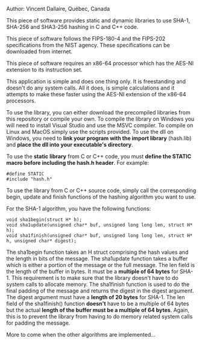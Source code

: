 Author: Vincent Dallaire, Québec, Canada

This piece of software provides static and dynamic libraries to use SHA-1, SHA-256 and SHA3-256 hashing in C and C++ code.

This piece of software follows the FIPS-180-4 and the FIPS-202 specifications from the NIST agency. These specifications can be downloaded from internet.

This piece of software requires an x86-64 processor which has the AES-NI extension to its instruction set.

This application is simple and does one thing only. It is freestanding and doesn't do any system calls. All it does, is simple calculations and it attempts to make these faster using the AES-NI extension of the x86-64 processors.

To use the library, you can either download the precompiled libraries from this repository or compile your own. To compile the library on Windows you will need to install Visual Studio and use the MSVC compiler. To compile on Linux and MacOS simply use the scripts provided. To use the dll on Windows, you need to **link your program with the import library** (hash.lib) and **place the dll into your executable's directory**.

To use the **static library** from C or C++ code, you must **define the STATIC macro before including the hash.h header**. For example:
```
#define STATIC
#include "hash.h"
```
To use the library from C or C++ source code, simply call the corresponding begin, update and finish functions of the hashing algorithm you want to use.

For the SHA-1 algorithm, you have the following functions:
```
void sha1begin(struct H* h);
void sha1update(unsigned char* buf, unsigned long long len, struct H* h);
void sha1finish(unsigned char* buf, unsigned long long len, struct H* h, unsigned char* digest);
```
The sha1begin function takes an H struct comprising the hash values and the length in bits of the message. The sha1update function takes a buffer which is either a portion of the message or the full message. The len field is the length of the buffer in bytes. It must be a **multiple of 64 bytes** for SHA-1. This requirement is to make sure that the library doesn't have to do system calls to allocate memory. The sha1finish function is used to do the final padding of the message and returns the digest in the digest argument. The digest argument must have a **length of 20 bytes** for SHA-1. The len field of the sha1finish() function **doesn't** have to be a multiple of 64 bytes but the actual **length of the buffer must be a multiple of 64 bytes**. Again, this is to prevent the library from having to do memory related system calls for padding the message.

More to come when the other algorithms are implemented...